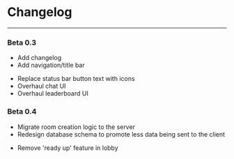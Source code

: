 # Changelog
---
### Beta 0.3
+ Add changelog
+ Add navigation/title bar
* Replace status bar button text with icons
* Overhaul chat UI
* Overhaul leaderboard UI

### Beta 0.4
* Migrate room creation logic to the server
* Redesign database schema to promote less data being sent to the client
- Remove 'ready up' feature in lobby